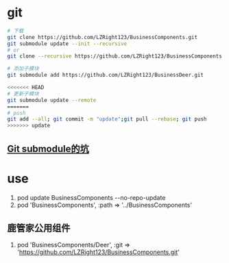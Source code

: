 
# git
```sh
# 下载
git clone https://github.com/LZRight123/BusinessComponents.git
git submodule update --init --recursive
# or
git clone --recursive https://github.com/LZRight123/BusinessComponents.git

# 添加子模块
git submodule add https://github.com/LZRight123/BusinessDeer.git

<<<<<<< HEAD
# 更新子模块
git submodule update --remote
=======
# push
git add --all; git commit -m "update";git pull --rebase; git push
>>>>>>> update
```
## [Git submodule的坑](https://blog.devtang.com/2013/05/08/git-submodule-issues/)

# use
1. pod update BusinessComponents --no-repo-update
2. pod 'BusinessComponents', :path => '../BusinessComponents'

## 鹿管家公用组件
1. pod 'BusinessComponents/Deer', :git => 'https://github.com/LZRight123/BusinessComponents.git'